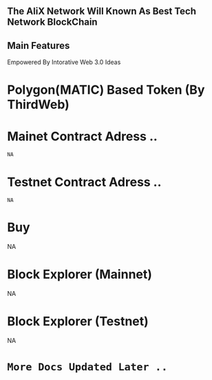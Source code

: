 ## The AliX Network Will Known As Best Tech Network BlockChain  
  
## Main Features  
  
Empowered By Intorative Web 3.0 Ideas  
  
  
# Polygon(MATIC) Based Token (By ThirdWeb)  
  
  
# Mainet Contract Adress ..  
`NA`  
# Testnet Contract Adress ..  
`NA`  
  
# Buy  
NA  
  
# Block Explorer (Mainnet)
NA  
# Block Explorer (Testnet)
NA  
  
# `More Docs Updated Later ..`  
